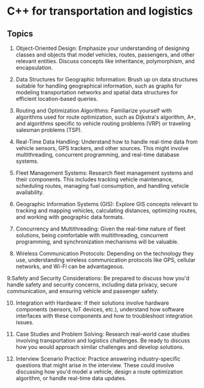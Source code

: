 # C++ for transportation and logistics

## Topics

1. Object-Oriented Design:
Emphasize your understanding of designing classes and objects that model vehicles, routes, passengers, and other relevant entities. Discuss concepts like inheritance, polymorphism, and encapsulation.

2. Data Structures for Geographic Information:
Brush up on data structures suitable for handling geographical information, such as graphs for modeling transportation networks and spatial data structures for efficient location-based queries.

3. Routing and Optimization Algorithms:
Familiarize yourself with algorithms used for route optimization, such as Dijkstra's algorithm, A*, and algorithms specific to vehicle routing problems (VRP) or traveling salesman problems (TSP).

4. Real-Time Data Handling:
Understand how to handle real-time data from vehicle sensors, GPS trackers, and other sources. This might involve multithreading, concurrent programming, and real-time database systems.

5. Fleet Management Systems:
Research fleet management systems and their components. This includes tracking vehicle maintenance, scheduling routes, managing fuel consumption, and handling vehicle availability.

6. Geographic Information Systems (GIS):
Explore GIS concepts relevant to tracking and mapping vehicles, calculating distances, optimizing routes, and working with geographic data formats.

7. Concurrency and Multithreading:
Given the real-time nature of fleet solutions, being comfortable with multithreading, concurrent programming, and synchronization mechanisms will be valuable.

8. Wireless Communication Protocols:
Depending on the technology they use, understanding wireless communication protocols like GPS, cellular networks, and Wi-Fi can be advantageous.

9.Safety and Security Considerations:
Be prepared to discuss how you'd handle safety and security concerns, including data privacy, secure communication, and ensuring vehicle and passenger safety.

10. Integration with Hardware:
If their solutions involve hardware components (sensors, IoT devices, etc.), understand how software interfaces with these components and how to troubleshoot integration issues.

11. Case Studies and Problem Solving:
Research real-world case studies involving transportation and logistics challenges. Be ready to discuss how you would approach similar challenges and develop solutions.

12. Interview Scenario Practice:
Practice answering industry-specific questions that might arise in the interview. These could involve discussing how you'd model a vehicle, design a route optimization algorithm, or handle real-time data updates.
